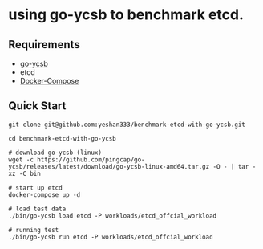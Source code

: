 
# using go-ycsb to benchmark etcd.

## Requirements

- [go-ycsb](https://github.com/pingcap/go-ycsb)
- etcd
- [Docker-Compose](https://docs.docker.com/compose/)

## Quick Start

```shell
git clone git@github.com:yeshan333/benchmark-etcd-with-go-ycsb.git

cd benchmark-etcd-with-go-ycsb

# download go-ycsb (linux)
wget -c https://github.com/pingcap/go-ycsb/releases/latest/download/go-ycsb-linux-amd64.tar.gz -O - | tar -xz -C bin

# start up etcd
docker-compose up -d

# load test data
./bin/go-ycsb load etcd -P workloads/etcd_offcial_workload

# running test
./bin/go-ycsb run etcd -P workloads/etcd_offcial_workload
```